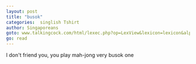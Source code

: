 ```yaml
---
layout: post
title: "busok"
categories:  singlish Tshirt
author: Singaporeans
goto: www.talkingcock.com/html/lexec.php?op=LexView&lexicon=lexicon&alpha=B&page=1
go: read
---
```


I don't friend you, you play mah-jong very busok one
